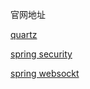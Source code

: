 官网地址

[quartz](http://www.quartz-scheduler.org/documentation/)

[spring security](https://spring.io/projects/spring-security)

[spring websockt](https://spring.io/guides/gs/messaging-stomp-websocket/)